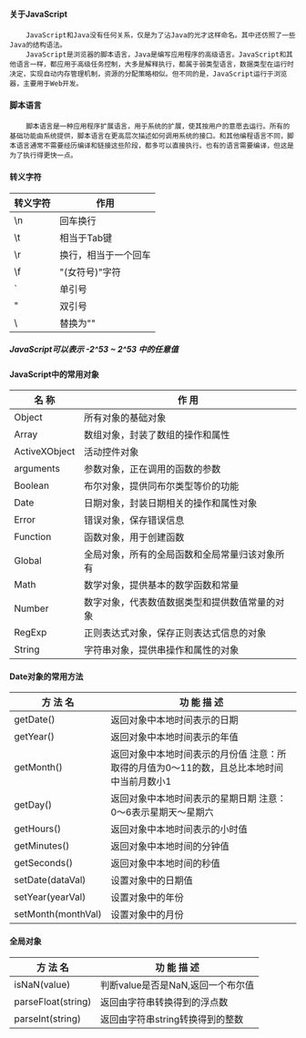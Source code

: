 #### 关于JavaScript
		JavaScript和Java没有任何关系，仅是为了沾Java的光才这样命名。其中还仿照了一些Java的结构语法。
    	JavaScript是浏览器的脚本语言，Java是编写应用程序的高级语言。JavaScript和其他语言一样，都应用于高级任务控制，大多是解释执行，都属于弱类型语言，数据类型在运行时决定，实现自动内存管理机制，资源的分配策略相似。但不同的是，JavaScript运行于浏览器，主要用于Web开发。
#### 脚本语言
		脚本语言是一种应用程序扩展语言，用于系统的扩展，使其按用户的意愿去运行。所有的基础功能由系统提供，脚本语言在更高层次描述如何调用系统的接口。和其他编程语言不同，脚本语言通常不需要经历编译和链接这些阶段，都多可以直接执行。也有的语言需要编译，但这是为了执行得更快一点。

#### 转义字符
 转义字符 | 作用
---------|-----------
\n       |回车换行
\t       |相当于Tab键
\r       |换行，相当于一个回车
\f       |"(女符号)"字符
\`       |单引号
\"       |双引号
\\       |替换为"\"
##### JavaScript可以表示 -2^53 ~ 2^53 中的任意值

#### JavaScript中的常用对象
 名 称	    |	作  用	
 ------------|-------------
 Object      |所有对象的基础对象
 Array       |数组对象，封装了数组的操作和属性
 ActiveXObject|活动控件对象
 arguments   |参数对象，正在调用的函数的参数
 Boolean  	 |布尔对象，提供同布尔类型等价的功能
 Date        |日期对象，封装日期相关的操作和属性对象
 Error		 |错误对象，保存错误信息
 Function	 |函数对象，用于创建函数
 Global 	 |全局对象，所有的全局函数和全局常量归该对象所有
 Math		 |数学对象，提供基本的数学函数和常量
 Number		 |数字对象，代表数值数据类型和提供数值常量的对象
 RegExp		 |正则表达式对象，保存正则表达式信息的对象
 String		 |字符串对象，提供串操作和属性的对象

#### Date对象的常用方法
方 法 名     | 功 能 描 述  
------------|-------------
getDate()   |返回对象中本地时间表示的日期
getYear()   |返回对象中本地时间表示的年值
getMonth()  |返回对象中本地时间表示的月份值           注意：所取得的月值为0～11的数，且总比本地时间中当前月数小1
getDay()    |返回对象中本地时间表示的星期日期          注意：0～6表示星期天～星期六
getHours()  |返回对象中本地时间表示的小时值
getMinutes()|返回对象中本地时间的分钟值
getSeconds()|返回对象中本地时间的秒值
setDate(dataVal)|设置对象中的日期值
setYear(yearVal)|设置对象中的年份
setMonth(monthVal)|设置对象中的月份

#### 全局对象
方 法 名     | 功 能 描 述
------------|-----------
isNaN(value)|判断value是否是NaN,返回一个布尔值
parseFloat(string)|返回由字符串转换得到的浮点数
parseInt(string)|返回由字符串string转换得到的整数
